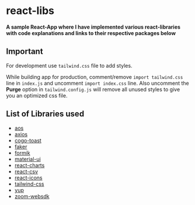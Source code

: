 # react-libs

**A sample React-App where I have implemented various react-libraries with code explanations and links to their respective packages below**

## Important

For development use `tailwind.css` file to add styles.

While building app for production, comment/remove `import tailwind.css` line in `index.js` and uncomment `import index.css` line. Also uncomment the **Purge** option in `tailwind.config.js` will remove all unused styles to give you an optimized css file.


## List of Libraries used

- [aos](https://www.npmjs.com/package/aos)
- [axios](https://www.npmjs.com/package/axios)
- [cogo-toast](https://www.npmjs.com/package/cogo-toast)
- [faker](https://www.npmjs.com/package/faker)
- [formik](https://www.npmjs.com/package/formik)
- [material-ui](https://material-ui.com/)
- [react-charts](https://www.npmjs.com/package/react-charts)
- [react-csv](https://www.npmjs.com/package/react-csv)
- [react-icons](https://www.npmjs.com/package/react-icons)
- [tailwind-css](https://tailwindcss.com/)
- [yup](https://www.npmjs.com/package/yup)
- [zoom-websdk](https://www.npmjs.com/package/@zoomus/websdk)